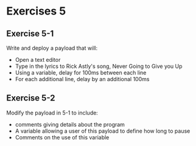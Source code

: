 # Exercises 5
## Exercise 5-1
Write and deploy a payload that will:
* Open a text editor
* Type in the lyrics to Rick Astly's song, Never Going to Give you Up
* Using a variable, delay for 100ms between each line
* For each additional line, delay by an additional 100ms

## Exercise 5-2
Modify the payload in 5-1 to include:
* comments giving details about the program
* A variable allowing a user of this payload to define how long to pause
* Comments on the use of this variable
